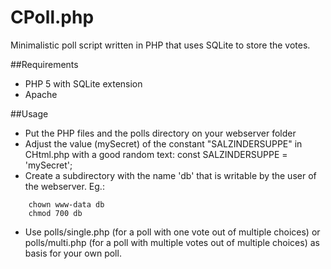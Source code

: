 CPoll.php
=========

Minimalistic poll script written in PHP that uses SQLite to store the votes.

##Requirements

* PHP 5 with SQLite extension
* Apache

##Usage

* Put the PHP files and the polls directory on your webserver folder
* Adjust the value (mySecret) of the constant "SALZINDERSUPPE" in CHtml.php with a good random text:
	const SALZINDERSUPPE = 'mySecret';
* Create a subdirectory with the name 'db' that is writable by the user of the webserver. Eg.:
```
	chown www-data db
	chmod 700 db
```
* Use polls/single.php (for a poll with one vote out of multiple choices) or polls/multi.php (for a poll with multiple votes out of multiple choices) as basis for your own poll.